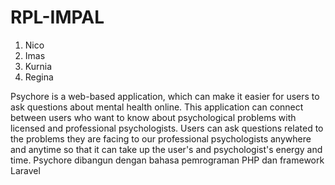 # RPL-IMPAL

1. Nico
2. Imas
3. Kurnia
4. Regina

Psychore is a web-based application, which can make it easier for users to ask questions about mental health online. This application can connect between users who want to know about psychological problems with licensed and professional psychologists. Users can ask questions related to the problems they are facing to our professional psychologists anywhere and anytime so that it can take up the user's and psychologist's energy and time. Psychore dibangun dengan bahasa pemrograman PHP dan framework Laravel